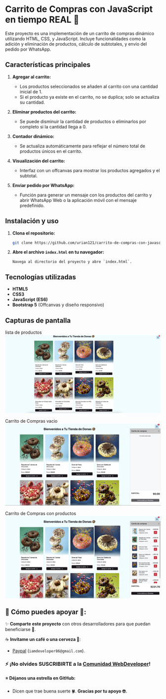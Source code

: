# Carrito de Compras con JavaScript en tiempo REAL 🚀

Este proyecto es una implementación de un carrito de compras dinámico utilizando HTML, CSS, y JavaScript. Incluye funcionalidades como la adición y eliminación de productos, cálculo de subtotales, y envío del pedido por WhatsApp.

## Características principales

1. **Agregar al carrito:**

   - Los productos seleccionados se añaden al carrito con una cantidad inicial de 1.
   - Si el producto ya existe en el carrito, no se duplica; solo se actualiza su cantidad.

2. **Eliminar productos del carrito:**

   - Se puede disminuir la cantidad de productos o eliminarlos por completo si la cantidad llega a 0.

3. **Contador dinámico:**

   - Se actualiza automáticamente para reflejar el número total de productos únicos en el carrito.

4. **Visualización del carrito:**

   - Interfaz con un offcanvas para mostrar los productos agregados y el subtotal.

5. **Enviar pedido por WhatsApp:**
   - Función para generar un mensaje con los productos del carrito y abrir WhatsApp Web o la aplicación móvil con el mensaje predefinido.

## Instalación y uso

1. **Clona el repositorio:**

   ```bash
   git clone https://github.com/urian121/carrito-de-compras-con-javascript-en-tiempo-real
   ```

2. **Abre el archivo `index.html` en tu navegador:**

   ```
   Navega al directorio del proyecto y abre `index.html`.
   ```

## Tecnologías utilizadas

- **HTML5**
- **CSS3**
- **JavaScript (ES6)**
- **Bootstrap 5** (Offcanvas y diseño responsivo)

## Capturas de pantalla

lista de productos
![](https://raw.githubusercontent.com/urian121/imagenes-proyectos-github/refs/heads/master/carrito-de-compra-con-javascript-lista-products-urian.png)

Carrito de Compras vacio
![](https://raw.githubusercontent.com/urian121/imagenes-proyectos-github/refs/heads/master/carrito-vacio-con-javascript-urian-viera.png)

Carrito de Compras con productos
![](https://raw.githubusercontent.com/urian121/imagenes-proyectos-github/refs/heads/master/carrito-javascript-urian-viera.png)


## 🙌 Cómo puedes apoyar 📢:

✨ **Comparte este proyecto** con otros desarrolladores para que puedan beneficiarse 📢.

☕ **Invítame un café o una cerveza 🍺**:
   - [Paypal](https://www.paypal.me/iamdeveloper86) (`iamdeveloper86@gmail.com`).

### ⚡ ¡No olvides SUSCRIBIRTE a la [Comunidad WebDeveloper](https://www.youtube.com/WebDeveloperUrianViera?sub_confirmation=1)!


#### ⭐ **Déjanos una estrella en GitHub**:
   - Dicen que trae buena suerte 🍀.
**Gracias por tu apoyo 🤓.**

